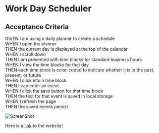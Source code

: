 # Work Day Scheduler

## Acceptance Criteria
GIVEN I am using a daily planner to create a schedule <br>
WHEN I open the planner<br>
THEN the current day is displayed at the top of the calendar<br>
WHEN I scroll down<br>
THEN I am presented with time blocks for standard business hours<br>
WHEN I view the time blocks for that day<br>
THEN each time block is color-coded to indicate whether it is in the past, present, or future<br>
WHEN I click into a time block<br>
THEN I can enter an event<br>
WHEN I click the save button for that time block<br>
THEN the text for that event is saved in local storage<br>
WHEN I refresh the page<br>
THEN the saved events persist<br>

![ScreenShot](https://github.com/clairedelargy/Challange-Week5/blob/main/Capture.JPG)

Here is a [link](https://clairedelargy.github.io/Challenge-Week-5/) to the website!
